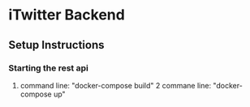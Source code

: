 # iTwitter Backend

## Setup Instructions

<!--### Starting an instance of mongo db through docker-->
<!--1. install **docker**-->
<!--2. command line: run "docker pull mongo"-->
<!--3. command line: "docker run --name [insert instance name here] mongo"-->
<!--4. command line: "docker ps" to check that it is running-->

### Starting the rest api
1. command line: "docker-compose build"
2  commane line: "docker-compose up"
